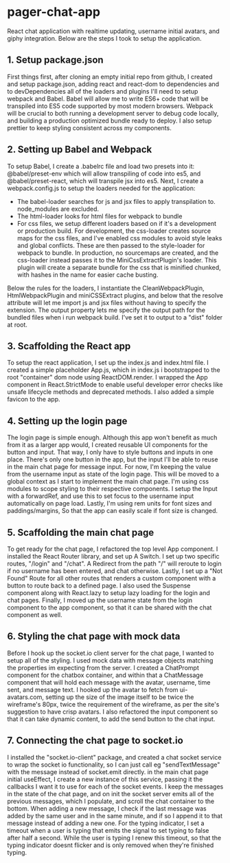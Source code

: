 # pager-chat-app

React chat application with realtime updating, username initial avatars, and giphy integration. Below are the steps I took to setup the application.

## 1. Setup package.json

First things first, after cloning an empty initial repo from github, I created and setup package.json, adding react and react-dom to dependencies and to devDependencies all of the loaders and plugins I'll need to setup webpack and Babel. Babel will allow me to write ES6+ code that will be transpiled into ES5 code supported by most modern browsers. Webpack will be crucial to both running a development server to debug code locally, and building a production optimized bundle ready to deploy. I also setup prettier to keep styling consistent across my components.

## 2. Setting up Babel and Webpack

To setup Babel, I create a .babelrc file and load two presets into it: @babel/preset-env which will allow transpiling of code into es5, and @babel/preset-react, which will transpile jsx into es5. Next, I create a webpack.config.js to setup the loaders needed for the application:

- The babel-loader searches for js and jsx files to apply transpilation to. node_modules are excluded.
- The html-loader looks for html files for webpack to bundle
- For css files, we setup different loaders based on if it's a development or production build. For development, the css-loader creates source maps for the css files, and I've enabled css modules to avoid style leaks and global conflicts. These are then passed to the style-loader for webpack to bundle. In production, no sourcemaps are created, and the css-loader instead passes it to the MiniCssExtractPlugin's loader. This plugin will create a separate bundle for the css that is minified chunked, with hashes in the name for easier cache busting.

Below the rules for the loaders, I instantiate the CleanWebpackPlugin, HtmlWebpackPlugin and miniCSSExtract plugins, and below that the resolve attribute will let me import js and jsx files without having to specify the extension. The output property lets me specify the output path for the bundled files when i run webpack build. I've set it to output to a "dist" folder at root.

## 3. Scaffolding the React app

To setup the react application, I set up the index.js and index.html file. I created a simple placeholder App.js, which in index.js i bootstrapped to the root "container" dom node using ReactDOM.render. I wrapped the App component in React.StrictMode to enable useful developer error checks like unsafe lifecycle methods and deprecated methods. I also added a simple favicon to the app.

## 4. Setting up the login page

The login page is simple enough. Although this app won't benefit as much from it as a larger app would, I created reusable UI components for the button and input. That way, I only have to style buttons and inputs in one place. There's only one button in the app, but the input I'll be able to reuse in the main chat page for message input. For now, I'm keeping the value from the username input as state of the login page. This will be moved to a global context as I start to implement the main chat page. I'm using css modules to scope styling to their respective components. I setup the Input with a forwardRef, and use this to set focus to the username input automatically on page load. Lastly, I'm using rem units for font sizes and paddings/margins, So that the app can easily scale if font size is changed.

## 5. Scaffolding the main chat page

To get ready for the chat page, I refactored the top level App component. I installed the React Router library, and set up A Switch. I set up two specific routes, "/login" and "/chat". A Redirect from the path "/" will reroute to login if no username has been entered, and chat otherwise. Lastly, I set up a "Not Found" Route for all other routes that renders a custom component with a button to route back to a defined page. I also used the Suspense component along with React.lazy to setup lazy loading for the login and chat pages. Finally, I moved up the username state from the login component to the app component, so that it can be shared with the chat component as well.

## 6. Styling the chat page with mock data

Before I hook up the socket.io client server for the chat page, I wanted to setup all of the styling. I used mock data with message objects matching the properties im expecting from the server. I created a ChatPrompt component for the chatbox container, and within that a ChatMessage component that will hold each message with the avatar, username, time sent, and message text. I hooked up the avatar to fetch from ui-avatars.com, setting up the size of the image itself to be twice the wireframe's 80px, twice the requirement of the wireframe, as per the site's suggestion to have crisp avatars. I also refactored the input component so that it can take dynamic content, to add the send button to the chat input.

## 7. Connecting the chat page to socket.io

I installed the "socket.io-client" package, and created a chat socket service to wrap the socket io functionality, so I can just call eg "sendTextMessage" with the message instead of socket.emit directly. in the main chat page initial useEffect, I create a new instance of this service, passing it the callbacks I want it to use for each of the socket events. I keep the messages in the state of the chat page, and on init the socket server emits all of the previous messages, which I populate, and scroll the chat container to the bottom. When adding a new message, I check if the last message was added by the same user and in the same minute, and if so I append it to that message instead of adding a new one. For the typing indicator, I set a timeout when a user is typing that emits the signal to set typing to false after half a second. While the user is typing I renew this timeout, so that the typing indicator doesnt flicker and is only removed when they're finished typing.
